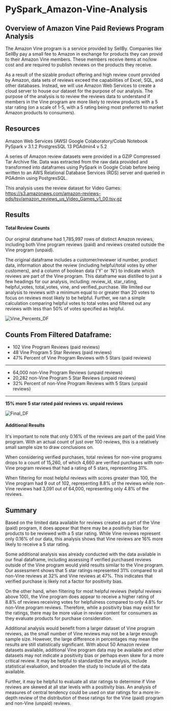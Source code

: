 # PySpark_Amazon-Vine-Analysis

## Overview of Amazon Vine Paid Reviews Program Analysis
The Amazon Vine program is a service provided by SellBy. Companies like SellBy pay a small fee to Amazon in exchange for products they can provid to their Amazon Vine members. These members receive items at no/low cost and are required to publish reviews on the products they receive.

As a result of the sizable product offering and high review count provided by Amazon, data sets of reviews exceed the capabilities of Excel, SQL, and other databases. Instead, we will use Amazon Web Services to create a cloud server to house our dataset for the purpose of our analysis. The purpose of the analysis is to review the reviews data to understand if members in the Vine program are more likely to review products with a 5 star rating (on a scale of 1-5, with a 5 rating being most preferred to market Amazon products to consumers).


## Resources
Amazon Web Services (AWS)
Google Colaboratory/Colab Notebook
PySpark v 3.1.2
PostgresSQL 13
PGAdmin4 v 5.2

A series of Amazon review datasets were provided in a GZIP Compressed Tar Archive file. Data was extracted from the raw data provided and transformed into dataframes using PySpark in Google Colab before being written to an AWS Relational Database Services (RDS) server and queried in PGAdmin using PostgresSQL.

This analysis uses the review dataset for Video Games: 
https://s3.amazonaws.com/amazon-reviews-pds/tsv/amazon_reviews_us_Video_Games_v1_00.tsv.gz


## Results
#### Total Review Counts
Our original dataframe had 1,785,997 rows of distinct Amazon reviews, including both Vine program reviews (paid) and reviews created outside the Vine program (unpaid).

The original dataframe includes a customer/reviewer id number, product data, information about the review (including helpful/total votes by other customers), and a column of boolean data ('Y' or 'N') to indicate which reviews are part of the Vine program. This dataframe was distilled to just a few headings for our analysis, including: review_id, star_rating, helpful_votes, total_votes, vine, and verified_purchase. We limited our analysis to reviews with a minimum equal to or greater than 20 votes to focus on reviews most likely to be helpful. Further, we ran a simple calculation comparing helpful votes to total votes and filtered out any reviews with less than 50% of votes specified as helpful.

![Vine_Percents_DF]()

Counts From Filtered Dataframe:
------------------------------------------------------------------------
- 102 Vine Program Reviews (paid reviews)
- 48 Vine Program 5 Star Reviews (paid reviews)
- 47% Percent of Vine Program Reviews with 5 Stars (paid reviews)
------------------------------------------------------------------------
- 64,000 non-Vine Program Reviews (unpaid reviews)
- 20,282 non-Vine Program 5 Star Reviews (unpaid reviews)
- 32% Percent of non-Vine Program Reviews with 5 Stars (unpaid reviews)
------------------------------------------------------------------------
**15% more 5 star rated paid reviews vs. unpaid reviews**

![Final_DF]()


#### Additional Results
It's important to note that only 0.16% of the reviews are part of the paid Vine program. With an actual count of just over 100 reviews, this is a relatively small sample size to draw conclusions on. 

When considering verified purchases, total reviews for non-vine programs drops to a count of 15,260, of which 4,660 are verified purchases with non-Vine program reviews that had a rating of 5 stars, representing 31%.

When filtering for most helpful reviews with scores greater than 100, the Vine program had 9 out of 102, representing 8.8% of the reviews while non-Vine reviews had 3,091 out of 64,000, representing only 4.8% of the reviews. 


## Summary
Based on the limited data available for reviews created as part of the Vine (paid) program, it does appear that there may be a positivity bias for products to be reviewed with a 5 star rating. While Vine reviews represent only 0.16% of our data, this analysis shows that Vine reviews are 16% more likely to receive a 5 star rating. 

Some additional analysis was already conducted with the data available in our final dataframe, including assessing if verified purchased reviews outside of the Vine program would yield results similar to the Vine program. Our assessment shows that 5 star ratings represented 31% compared to all non-Vine reviews at 32% and Vine reviews at 47%. This indicates that verified purchase is likely not a factor for positivity bias.

On the other hand, when filtering for most helpful reviews (helpful reviews above 100), the Vine program does appear to receive a higher rating of 8.8% of reviews receiving votes for helpfulness compared to only 4.8% for non-Vine program reviews. Therefore, while a positivity bias may exist for the ratings, there may be more value in review content for consumers as they evaluate products for purchase consideration. 

Additional analysis would benefit from a larger dataset of Vine program reviews, as the small number of Vine reviews may not be a large enough sample size. However, the large difference in percentages may mean the results are still statistically significant. With about 50 Amazon review datasets available, additional Vine program data may be available and other datasets may not indicate a positivity bias or perhaps even skew for a more critical review. It may be helpful to standardize the analysis, include statistical evaluation, and broaden the study to include all of the data available.

Further, it may be helpful to evaluate all star ratings to determine if Vine reviews are skewed at all star levels with a positivity bias. An analysis of measures of central tendency could be used on star ratings for a more in-depth review of the distribution of these ratings for the Vine (paid) program and non-Vine (unpaid) reviews. 
